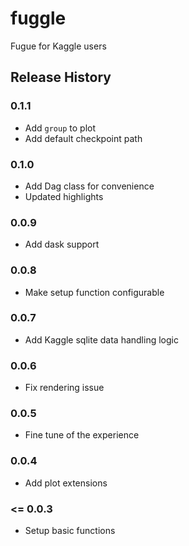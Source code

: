 # fuggle
Fugue for Kaggle users


## Release History

### 0.1.1

* Add `group` to plot
* Add default checkpoint path

### 0.1.0

* Add Dag class for convenience
* Updated highlights

### 0.0.9

* Add dask support

### 0.0.8

* Make setup function configurable

### 0.0.7

* Add Kaggle sqlite data handling logic

### 0.0.6

* Fix rendering issue

### 0.0.5

* Fine tune of the experience

### 0.0.4

* Add plot extensions

### <= 0.0.3

* Setup basic functions
